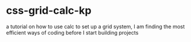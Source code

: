 # css-grid-calc-kp
a tutorial on how to use calc to set up a grid system, I am finding the most efficient ways of coding before I start building projects
